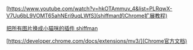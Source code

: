 

[https://www.youtube.com/watch?v=hkOTAmmuv_4&list=PLRqwX-V7Uu6bL9VOMT65ahNEri9uqLWfS](shiffman的Chrome扩展教程)

[把所有图片换成小猫咪的插件 shiffman](https://www.youtube.com/watch?v=8zMMOdI5SOk)

[https://developer.chrome.com/docs/extensions/mv3/](Chrome官方文档)